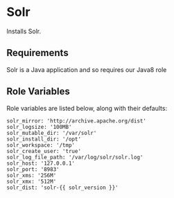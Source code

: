 Solr
=========

Installs Solr.

Requirements
------------

Solr is a Java application and so requires our Java8 role

Role Variables
--------------

Role variables are listed below, along with their defaults:

    solr_mirror: 'http://archive.apache.org/dist'
    solr_logsize: '100MB'
    solr_mutable_dir: '/var/solr'
    solr_install_dir: '/opt'
    solr_workspace: '/tmp'
    solr_create_user: 'true'
    solr_log_file_path: '/var/log/solr/solr.log'
    solr_host: '127.0.0.1'
    solr_port: '8983'
    solr_xms: '256M'
    solr_xmx: '512M'
    solr_dist: 'solr-{{ solr_version }}'
